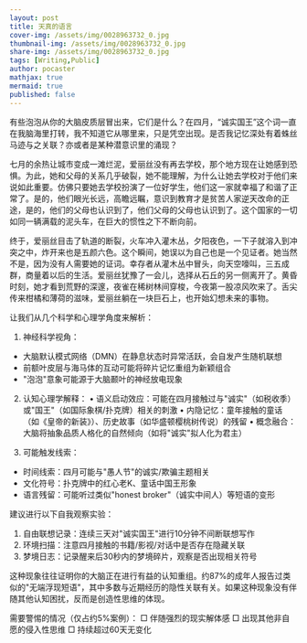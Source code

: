 ```yaml
---
layout: post
title: 天真的语言
cover-img: /assets/img/0028963732_0.jpg
thumbnail-img: /assets/img/0028963732_0.jpg
share-img: /assets/img/0028963732_0.jpg
tags: [Writing,Public]
author: pocaster
mathjax: true   
mermaid: true 
published: false
---
```


有些泡泡从你的大脑皮质层冒出来，它们是什么？在四月，“诚实国王”这个词一直在我脑海里打转，我不知道它从哪里来，只是凭空出现。是否我记忆深处有着蛛丝马迹与之关联？亦或者是某种潜意识里的涌现？

七月的余热让城市变成一滩烂泥，爱丽丝没有再去学校，那个地方现在让她感到恐惧。为此，她和父母的关系几乎破裂，她不能理解，为什么让她去学校对于他们来说如此重要。仿佛只要她去学校扮演了一位好学生，他们这一家就幸福了和谐了正常了。是的，他们眼光长远，高瞻远瞩，意识到教育才是贫苦人家逆天改命的正途，是的，他们的父母也认识到了，他们父母的父母也认识到了。这个国家的一切如同一辆满载的泥头车，在巨大的惯性之下不断向前。

终于，爱丽丝目击了轨道的断裂，火车冲入灌木丛，夕阳夜色，一下子就溶入到冲突之中，炸开来也是五颜六色。这个瞬间，她误以为自己也是一个见证者。她当然不是，因为没有人需要她的证词。幸存者从灌木丛中冒头，向天空嚎叫，三五成群，商量着以后的生活。爱丽丝犹豫了一会儿，选择从石丘的另一侧离开了。黄昏时刻，她才看到荒野的深邃，夜雀在稀树林间穿梭，今夜第一股凉风吹来了。舌尖传来柑橘和薄荷的滋味，爱丽丝躺在一块巨石上，也开始幻想未来的事物。

让我们从几个科学和心理学角度来解析：

1. 神经科学视角：
- 大脑默认模式网络（DMN）在静息状态时异常活跃，会自发产生随机联想
- 前额叶皮层与海马体的互动可能将碎片记忆重组为新颖组合
- "泡泡"意象可能源于大脑颞叶的神经放电现象

2. 认知心理学解释：
• 语义启动效应：可能在四月接触过与"诚实"（如税收季）或"国王"（如国际象棋/扑克牌）相关的刺激
• 内隐记忆：童年接触的童话（如《皇帝的新装》）、历史故事（如华盛顿樱桃树传说）的残留
• 概念融合：大脑将抽象品质人格化的自然倾向（如将"诚实"拟人化为君主）

3. 可能触发线索：
- 时间线索：四月可能与"愚人节"的诚实/欺骗主题相关
- 文化符号：扑克牌中的红心老K、童话中国王形象
- 语言残留：可能听过类似"honest broker"（诚实中间人）等短语的变形

建议进行以下自我观察实验：
1. 自由联想记录：连续三天对"诚实国王"进行10分钟不间断联想写作
2. 环境扫描：注意四月接触的书籍/影视/对话中是否存在隐藏关联
3. 梦境日志：记录醒来后30秒内的梦境碎片，观察是否出现相关符号

这种现象往往证明你的大脑正在进行有益的认知重组。约87%的成年人报告过类似的"无端浮现短语"，其中多数与近期经历的隐性关联有关。如果这种现象没有伴随其他认知困扰，反而是创造性思维的体现。

需要警惕的情况（仅占约5%案例）：
□ 伴随强烈的现实解体感
□ 出现其他非自愿的侵入性思维
□ 持续超过60天无变化






